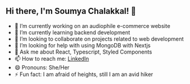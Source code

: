 ## Hi there, I'm Soumya Chalakkal! 👋

- 🔭 I’m currently working on an audiophile e-commerce website
- 🌱 I’m currently learning backend development
- 👯 I’m looking to collaborate on projects related to web development
- 🤔 I’m looking for help with using MongoDB with Nextjs
- 💬 Ask me about React, Typescript, Styled Components
- 📫 How to reach me: [LinkedIn](https://www.linkedin.com/in/soumya-chalakkal-60885246/)
- 😄 Pronouns: She/Her
- ⚡ Fun fact: I am afraid of heights, still I am an avid hiker
  
